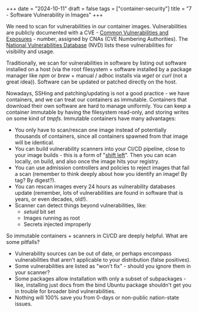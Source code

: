+++
date = "2024-10-11"
draft = false
tags = ["container-security"]
title = "7 - Software Vulnerability in Images"
+++


We need to scan for vulnerabilities in our container images. Vulnerabilities are publicly documented with a CVE - [Common Vulnerabilities and Exposures](https://cve.mitre.org/) - number, assigned by CNAs (CVE Numbering Authorities). The [National Vulnerabilities Database](https://nvd.nist.gov/) (NVD) lists these vulnerabilities for visibility and usage.

Traditionally, we scan for vulnerabilities in software by listing out software installed on a host (via the root filesystem + software installed by a package manager like *npm* or *brew* + manual / adhoc installs via *wget* or *curl* (not a great idea)). Software can be updated or patched directly on the host.

Nowadays, SSHing and patching/updating is not a good practice - we have containers, and we can treat our containers as immutable. Containers that download their own software are hard to manage uniformly. You can keep a container immutable by having the filesystem read-only, and storing writes on some kind of *tmpfs*. Immutable containers have many advantages:

- You only have to scan/rescan one image instead of potentially thousands of containers, since all containers spawned from that image will be identical.
- You can build vulnerability scanners into your CI/CD pipeline, close to your image builds - this is a form of "[shift left](https://www.crowdstrike.com/cybersecurity-101/shift-left-security/)". Then you can scan locally, on build, and also once the image hits your registry.
- You can use admission controllers and policies to reject images that fail a scan (remember to think deeply about how you identify an image! By tag? By digest?).
- You can rescan images every 24 hours as vulnerability databases update (remember, lots of vulnerabilities are found in software that is years, or even decades, old!).
- Scanner can detect things beyond vulnerabilities, like:
  - *setuid* bit set
  - Images running as root
  - Secrets injected improperly

So immutable containers + scanners in CI/CD are deeply helpful. What are some pitfalls?

- Vulnerability sources can be out of date, or perhaps encompass vulnerabilities that aren't applicable to your distribution (false positives).
- Some vulnerabilities are listed as "won't fix" - should you ignore them in your scanner?
- Some packages allow installation with only a subset of subpackages - like, installing just docs from the bind Ubuntu package shouldn't get you in trouble for broader bind vulnerabilities.
- Nothing will 100% save you from 0-days or non-public nation-state issues.